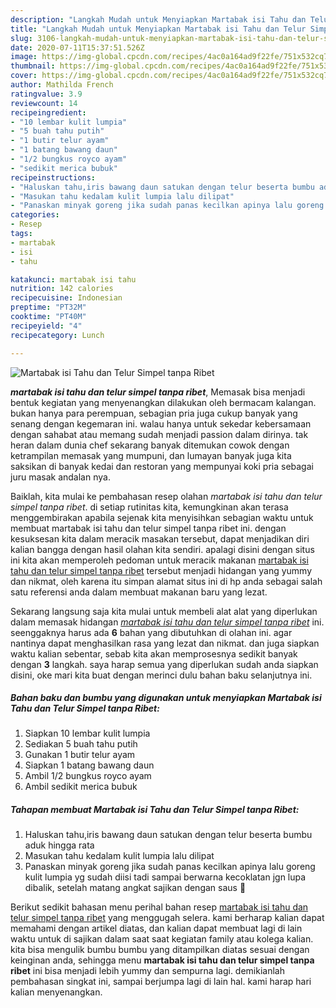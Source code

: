 ```yaml
---
description: "Langkah Mudah untuk Menyiapkan Martabak isi Tahu dan Telur Simpel tanpa Ribet yang nikmat"
title: "Langkah Mudah untuk Menyiapkan Martabak isi Tahu dan Telur Simpel tanpa Ribet yang nikmat"
slug: 3106-langkah-mudah-untuk-menyiapkan-martabak-isi-tahu-dan-telur-simpel-tanpa-ribet-yang-nikmat
date: 2020-07-11T15:37:51.526Z
image: https://img-global.cpcdn.com/recipes/4ac0a164ad9f22fe/751x532cq70/martabak-isi-tahu-dan-telur-simpel-tanpa-ribet-foto-resep-utama.jpg
thumbnail: https://img-global.cpcdn.com/recipes/4ac0a164ad9f22fe/751x532cq70/martabak-isi-tahu-dan-telur-simpel-tanpa-ribet-foto-resep-utama.jpg
cover: https://img-global.cpcdn.com/recipes/4ac0a164ad9f22fe/751x532cq70/martabak-isi-tahu-dan-telur-simpel-tanpa-ribet-foto-resep-utama.jpg
author: Mathilda French
ratingvalue: 3.9
reviewcount: 14
recipeingredient:
- "10 lembar kulit lumpia"
- "5 buah tahu putih"
- "1 butir telur ayam"
- "1 batang bawang daun"
- "1/2 bungkus royco ayam"
- "sedikit merica bubuk"
recipeinstructions:
- "Haluskan tahu,iris bawang daun satukan dengan telur beserta bumbu aduk hingga rata"
- "Masukan tahu kedalam kulit lumpia lalu dilipat"
- "Panaskan minyak goreng jika sudah panas kecilkan apinya lalu goreng kulit lumpia yg sudah diisi tadi sampai berwarna kecoklatan jgn lupa dibalik, setelah matang angkat sajikan dengan saus 🤤"
categories:
- Resep
tags:
- martabak
- isi
- tahu

katakunci: martabak isi tahu 
nutrition: 142 calories
recipecuisine: Indonesian
preptime: "PT32M"
cooktime: "PT40M"
recipeyield: "4"
recipecategory: Lunch

---
```



![Martabak isi Tahu dan Telur Simpel tanpa Ribet](https://img-global.cpcdn.com/recipes/4ac0a164ad9f22fe/751x532cq70/martabak-isi-tahu-dan-telur-simpel-tanpa-ribet-foto-resep-utama.jpg)

<b><i>martabak isi tahu dan telur simpel tanpa ribet</i></b>, Memasak bisa menjadi bentuk kegiatan yang menyenangkan dilakukan oleh bermacam kalangan. bukan hanya para perempuan, sebagian pria juga cukup banyak yang senang dengan kegemaran ini. walau hanya untuk sekedar kebersamaan dengan sahabat atau memang sudah menjadi passion dalam dirinya. tak heran dalam dunia chef sekarang banyak ditemukan cowok dengan ketrampilan memasak yang mumpuni, dan lumayan banyak juga kita saksikan di banyak kedai dan restoran yang mempunyai koki pria sebagai juru masak andalan nya.

Baiklah, kita mulai ke pembahasan resep olahan <i>martabak isi tahu dan telur simpel tanpa ribet</i>. di setiap rutinitas kita, kemungkinan akan terasa menggembirakan apabila sejenak kita menyisihkan sebagian waktu untuk membuat martabak isi tahu dan telur simpel tanpa ribet ini. dengan kesuksesan kita dalam meracik masakan tersebut, dapat menjadikan diri kalian bangga dengan hasil olahan kita sendiri. apalagi disini dengan situs ini kita akan memperoleh pedoman untuk meracik makanan <u>martabak isi tahu dan telur simpel tanpa ribet</u> tersebut menjadi hidangan yang yummy dan nikmat, oleh karena itu simpan alamat situs ini di hp anda sebagai salah satu referensi anda dalam membuat makanan baru yang lezat.




Sekarang langsung saja kita mulai untuk membeli alat alat yang diperlukan dalam memasak hidangan <u><i>martabak isi tahu dan telur simpel tanpa ribet</i></u> ini. seenggaknya harus ada <b>6</b> bahan yang dibutuhkan di olahan ini. agar nantinya dapat menghasilkan rasa yang lezat dan nikmat. dan juga siapkan waktu kalian sebentar, sebab kita akan memprosesnya sedikit banyak dengan <b>3</b> langkah. saya harap semua yang diperlukan sudah anda siapkan disini, oke mari kita buat dengan merinci dulu bahan baku selanjutnya ini.

<!--inarticleads1-->

##### Bahan baku dan bumbu yang digunakan untuk menyiapkan Martabak isi Tahu dan Telur Simpel tanpa Ribet:

1. Siapkan 10 lembar kulit lumpia
1. Sediakan 5 buah tahu putih
1. Gunakan 1 butir telur ayam
1. Siapkan 1 batang bawang daun
1. Ambil 1/2 bungkus royco ayam
1. Ambil sedikit merica bubuk




<!--inarticleads2-->

##### Tahapan membuat Martabak isi Tahu dan Telur Simpel tanpa Ribet:

1. Haluskan tahu,iris bawang daun satukan dengan telur beserta bumbu aduk hingga rata
1. Masukan tahu kedalam kulit lumpia lalu dilipat
1. Panaskan minyak goreng jika sudah panas kecilkan apinya lalu goreng kulit lumpia yg sudah diisi tadi sampai berwarna kecoklatan jgn lupa dibalik, setelah matang angkat sajikan dengan saus 🤤




Berikut sedikit bahasan menu perihal bahan resep <u>martabak isi tahu dan telur simpel tanpa ribet</u> yang menggugah selera. kami berharap kalian dapat memahami dengan artikel diatas, dan kalian dapat membuat lagi di lain waktu untuk di sajikan dalam saat saat kegiatan family atau kolega kalian. kita bisa mengulik bumbu bumbu yang ditampilkan diatas sesuai dengan keinginan anda, sehingga menu <b>martabak isi tahu dan telur simpel tanpa ribet</b> ini bisa menjadi lebih yummy dan sempurna lagi. demikianlah pembahasan singkat ini, sampai berjumpa lagi di lain hal. kami harap hari kalian menyenangkan.
